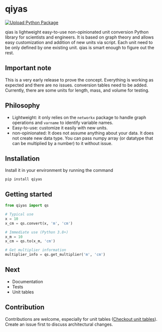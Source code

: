 # qiyas

[![Upload Python Package](https://github.com/MosGeo/qiyas/actions/workflows/python-publish.yml/badge.svg)](https://github.com/MosGeo/qiyas/actions/workflows/python-publish.yml)


qias is lightweight easy-to-use non-opinionated unit conversion Python library for scientists and engineers. It is based on graph theory and allows easy customization and addition of new units via script. Each unit need to be only defined by one existing unit. qias is smart enough to figure out the rest.

## Important note
This is a very early release to prove the concept. Everything is working as expected and there are no issues. conversion tables need to be added. Currently, there are some units for length, mass, and volume for testing.

## Philosophy
- Lightweight: it only relies on the `networkx` package to handle graph operations and `varname` to identify variable names.
- Easy-to-use: customize it easily with new units.
- non-opinionated: It does not assume anything about your data. It does not create new data type. You can pass numpy array (or datatype that can be multiplied by a number) to it without issue.

## Installation
Install it in your environment by running the command

```
pip install qiyas
```

## Getting started

```python
from qiyas import qs

# Typical use
x = 10
x_cm = qs.convert(x, 'm', 'cm')

# Immediate use (Python 3.8+)
x_m = 10
x_cm = qs.to(x_m, 'cm')

# Get multiplier information
multiplier_info = qs.get_multiplier('m', 'cm')
```

## Next
- Documentation
- Tests
- Unit tables

## Contribution
Contributions are welcome, especially for unit tables ([Checkout unit tables](https://github.com/MosGeo/qiyas/tree/main/qiyas/unit_tables)). Create an issue first to discuss architectural changes.
